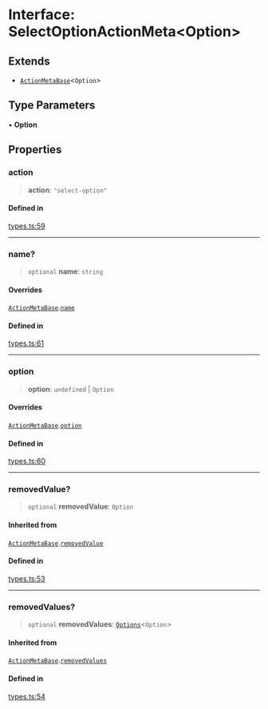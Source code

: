 # Interface: SelectOptionActionMeta\<Option\>

## Extends

- [`ActionMetaBase`](ActionMetaBase.md)\<`Option`\>

## Type Parameters

• **Option**

## Properties

### action

> **action**: `"select-option"`

#### Defined in

[types.ts:59](https://github.com/cluk3/react-select/blob/ed039925bb007c645df3b023879a7c98ae8eeccd/packages/react-select/src/types.ts#L59)

***

### name?

> `optional` **name**: `string`

#### Overrides

[`ActionMetaBase`](ActionMetaBase.md).[`name`](ActionMetaBase.md#name)

#### Defined in

[types.ts:61](https://github.com/cluk3/react-select/blob/ed039925bb007c645df3b023879a7c98ae8eeccd/packages/react-select/src/types.ts#L61)

***

### option

> **option**: `undefined` \| `Option`

#### Overrides

[`ActionMetaBase`](ActionMetaBase.md).[`option`](ActionMetaBase.md#option)

#### Defined in

[types.ts:60](https://github.com/cluk3/react-select/blob/ed039925bb007c645df3b023879a7c98ae8eeccd/packages/react-select/src/types.ts#L60)

***

### removedValue?

> `optional` **removedValue**: `Option`

#### Inherited from

[`ActionMetaBase`](ActionMetaBase.md).[`removedValue`](ActionMetaBase.md#removedvalue)

#### Defined in

[types.ts:53](https://github.com/cluk3/react-select/blob/ed039925bb007c645df3b023879a7c98ae8eeccd/packages/react-select/src/types.ts#L53)

***

### removedValues?

> `optional` **removedValues**: [`Options`](../type-aliases/Options.md)\<`Option`\>

#### Inherited from

[`ActionMetaBase`](ActionMetaBase.md).[`removedValues`](ActionMetaBase.md#removedvalues)

#### Defined in

[types.ts:54](https://github.com/cluk3/react-select/blob/ed039925bb007c645df3b023879a7c98ae8eeccd/packages/react-select/src/types.ts#L54)
